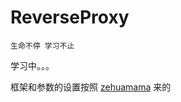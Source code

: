 # ReverseProxy

    生命不停 学习不止


学习中。。。

框架和参数的设置按照 [zehuamama](https://github.com/zehuamama/balancer/) 来的